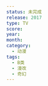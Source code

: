 ```yaml
---
status: 未完成
release: 2017
type: TV
score:
year:
month:
category:
  - 动漫
tags:
  - B类
  - 漫改
  - 奇幻
---
```

